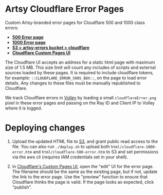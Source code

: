 # Artsy Cloudflare Error Pages

Custom Artsy-branded error pages for Cloudflare 500 and 1000 class errors:

- [**500 Error page**](https://artsy-errors.s3.amazonaws.com/cloudflare/cloudflare-500-error.htm)
- [**1000 Error page**](https://artsy-errors.s3.amazonaws.com/cloudflare/cloudflare-1000-error.htm)
- [**S3 > artsy-errors bucket > cloudflare**](https://s3.console.aws.amazon.com/s3/buckets/artsy-errors/cloudflare)
- [**Cloudflare Custom Pages UI**](https://dash.cloudflare.com/0373426be7be649ff052277fb5377c4f/artsy.net/custom-pages)

The Cloudflare UI accepts an address for a static html page with maximum size of 1.5 MB. This size limit will count any includes of scripts and external sources loaded by these pages. It is required to include cloudflare tokens, for example: `::CLOUDFLARE_ERROR_500S_BOX::`, on the page to load error details. Any changes to these files must be manually republished to Cloudflare.

We track Cloudflare errors in [Volley](https://github.com/artsy/volley) by loading a small `cloudflareError.png` pixel in these error pages and passing on the Ray ID and Client IP to Volley where it is logged.

# Deploying changes

1. Upload the updated HTML file to [S3](https://s3.console.aws.amazon.com/s3/buckets/artsy-errors/cloudflare), and grant public read access to the file.  You can also run `./deploy.sh` to upload both `html/cloudflare-1000-error.htm` and `html/cloudflare-500-error.htm` to S3 and set permissions via the aws cli (requires IAM credentials set in your shell).

2. In [Cloudflare's Custom Pages UI](https://dash.cloudflare.com/0373426be7be649ff052277fb5377c4f/artsy.net/custom-pages), open the "edit" UI for the error page. The filename should be the same as the existing page, but if not, update the link to the error page. Use the "preview" function to ensure that Cloudflare thinks the page is valid. If the page looks as expected, click "publish".
